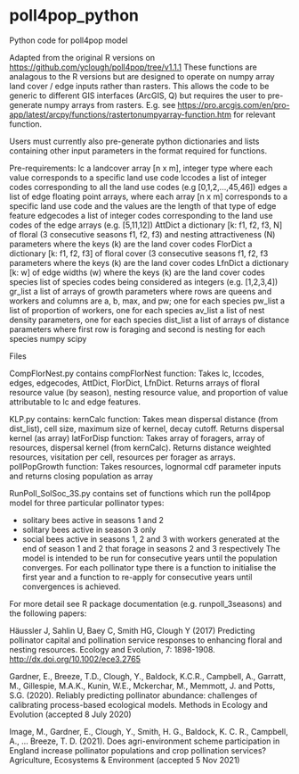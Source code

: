 # poll4pop_python
Python code for poll4pop model


Adapted from the original R versions on https://github.com/yclough/poll4pop/tree/v1.1.1 
These functions are analagous to the R versions but are designed to operate on numpy array land cover / edge inputs rather than rasters. This allows the code to be generic to different GIS interfaces (ArcGIS, Q) but requires the user to pre-generate numpy arrays from rasters. E.g. see https://pro.arcgis.com/en/pro-app/latest/arcpy/functions/rastertonumpyarray-function.htm for relevant function. 

Users must currently also pre-generate python dictionaries and lists containing other input parameters in the format required for functions. 

Pre-requirements:
lc          a landcover array [n x m], integer type where each value corresponds to a specific land use code
lccodes		  a list of integer codes corresponding to all the land use codes (e.g [0,1,2,...,45,46])
edges       a list of edge floating point arrays, where each array [n x m] corresponds to a specific land use code and the values are the length of that type of edge feature
edgecodes   a list of integer codes corresponding to the land use codes of the edge arrays (e.g. [5,11,12])
AttDict     a dictionary [k: f1, f2, f3, N] of floral (3 consecutive seasons f1, f2, f3) and nesting attractiveness (N) parameters where the keys (k) are the land cover codes
FlorDict    a dictionary [k: f1, f2, f3] of floral cover (3 consecutive seasons f1, f2, f3 parameters where the keys (k) are the land cover codes
LfnDict     a dictionary [k: w] of edge widths (w) where the keys (k) are the land cover codes
species     list of species codes being considered as integers (e.g. [1,2,3,4])
gr_list     a list of arrays of growth parameters where rows are queens and workers and columns are a, b, max, and pw; one for each species
pw_list     a list of proportion of workers, one for each species 
av_list     a list of nest density parameters, one for each species
dist_list   a list of arrays of distance parameters where first row is foraging and second is nesting for each species
numpy
scipy


Files

CompFlorNest.py contains 
compFlorNest function: Takes lc, lccodes, edges, edgecodes, AttDict, FlorDict, LfnDict. Returns arrays of floral resource value (by season), nesting resource value, and proportion of value attributable to lc and edge features. 

KLP.py contains:
kernCalc function: Takes mean dispersal distance (from dist_list), cell size, maximum size of kernel, decay cutoff. Returns dispersal kernel (as array)
latForDisp function: Takes array of foragers, array of resources, dispersal kernel (from kernCalc). Returns distance weighted resources, visitation per cell, resources per forager as arrays. 
pollPopGrowth function: Takes resources, lognormal cdf parameter inputs and returns closing population as array

RunPoll_SolSoc_3S.py contains
set of functions which run the poll4pop model for three particular pollinator types: 
- solitary bees active in seasons 1 and 2
- solitary bees active in season 3 only 
- social bees active in seasons 1, 2 and 3 with workers generated at the end of season 1 and 2 that forage in seasons 2 and 3 respectively
The model is intended to be run for consecutive years until the population converges. For each pollinator type there is a function to initialise the first year and a function to re-apply for consecutive years until convergences is achieved. 

For more detail see R package documentation (e.g. runpoll_3seasons) and the following papers:

Häussler J, Sahlin U, Baey C, Smith HG, Clough Y (2017) Predicting pollinator capital and pollination service responses to enhancing floral and nesting resources. Ecology and Evolution, 7: 1898-1908. http://dx.doi.org/10.1002/ece3.2765

Gardner, E., Breeze, T.D., Clough, Y., Baldock, K.C.R., Campbell, A., Garratt, M., Gillespie, M.A.K., Kunin, W.E., Mckerchar, M., Memmott, J. and Potts, S.G. (2020). Reliably predicting pollinator abundance: challenges of calibrating process-based ecological models. Methods in Ecology and Evolution (accepted 8 July 2020)

Image, M., Gardner, E., Clough, Y., Smith, H. G., Baldock, K. C. R., Campbell, A., … Breeze, T. D. (2021). Does agri-environment scheme participation in England increase pollinator populations and crop pollination services? Agriculture, Ecosystems & Environment (accepted 5 Nov 2021)
